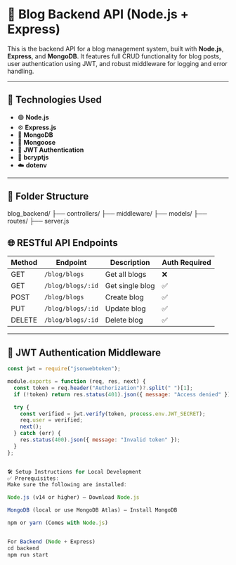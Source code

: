 # 🚀 Blog Backend API (Node.js + Express)

This is the backend API for a blog management system, built with **Node.js**, **Express**, and **MongoDB**. It features full CRUD functionality for blog posts, user authentication using JWT, and robust middleware for logging and error handling.

---

## 🧰 Technologies Used

- 🟢 **Node.js**
- ⚙️ **Express.js**
- 🍃 **MongoDB**
- 🧠 **Mongoose**
- 🔐 **JWT Authentication**
- 🧂 **bcryptjs**
- ☁️ **dotenv**

---

## 📁 Folder Structure

blog_backend/
├── controllers/
├── middleware/
├── models/
├── routes/
├── server.js


## 🌐 RESTful API Endpoints

| Method | Endpoint           | Description              | Auth Required |
|--------|--------------------|--------------------------|---------------|
| GET    | `/blog/blogs`       | Get all blogs            | ❌            |
| GET    | `/blog/blogs/:id`   | Get single blog          | ✅            |
| POST   | `/blog/blogs`       | Create blog              | ✅            |
| PUT    | `/blog/blogs/:id`   | Update blog              | ✅            |
| DELETE | `/blog/blogs/:id`   | Delete blog              | ✅            |

---

## 🔐 JWT Authentication Middleware

```js
const jwt = require("jsonwebtoken");

module.exports = function (req, res, next) {
  const token = req.header("Authorization")?.split(" ")[1];
  if (!token) return res.status(401).json({ message: "Access denied" });

  try {
    const verified = jwt.verify(token, process.env.JWT_SECRET);
    req.user = verified;
    next();
  } catch (err) {
    res.status(400).json({ message: "Invalid token" });
  }
};


🛠️ Setup Instructions for Local Development
✅ Prerequisites:
Make sure the following are installed:

Node.js (v14 or higher) – Download Node.js

MongoDB (local or use MongoDB Atlas) – Install MongoDB

npm or yarn (Comes with Node.js)


For Backend (Node + Express)
cd backend
npm run start
